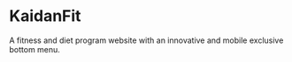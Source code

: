 # KaidanFit

A fitness and diet program website with an innovative and mobile exclusive bottom menu.
